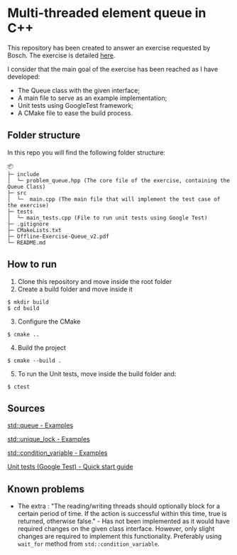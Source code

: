 # Multi-threaded element queue in C++

This repository has been created to answer an exercise requested by Bosch. The exercise is detailed [here](Offline-Exercise-Queue_v2.pdf).

I consider that the main goal of the exercise has been reached as I have developed:

- The Queue class with the given interface;
- A main file to serve as an example implementation;
- Unit tests using GoogleTest framework;
- A CMake file to ease the build process.


## Folder structure
In this repo you will find the following folder structure:

```
📦 
├─ include
│  └─ problem_queue.hpp (The core file of the exercise, containing the Queue Class)
├─ src
│  └─  main.cpp (The main file that will implement the test case of the exercise)
├─ tests
│  └─ main_tests.cpp (File to run unit tests using Google Test)
├─ .gitignore
├─ CMakeLists.txt
├─ Offline-Exercise-Queue_v2.pdf
└─ README.md
```

## How to run

1) Clone this repository and move inside the root folder
2) Create a build folder and move inside it
```
$ mkdir build
$ cd build
```
3) Configure the CMake
```
$ cmake ..
```
4) Build the project
```
$ cmake --build .
```
5) To run the Unit tests, move inside the build folder and:
```
$ ctest
```

## Sources
[std::queue - Examples](https://cplusplus.com/reference/queue/queue/)

[std::unique_lock - Examples](https://cplusplus.com/reference/mutex/unique_lock/)

[std::condition_variable - Examples](https://cplusplus.com/reference/condition_variable/condition_variable/)

[Unit tests (Google Test) - Quick start guide](https://google.github.io/googletest/quickstart-cmake.html)


## Known problems
- The extra : "The reading/writing threads should optionally block for a certain period of time. If the
action is successful within this time, true is returned, otherwise false." - Has not been implemented as it would have required changes on the given class interface. However, only slight changes are required to implement this functionality. Preferably using `wait_for` method from `std::condition_variable`.